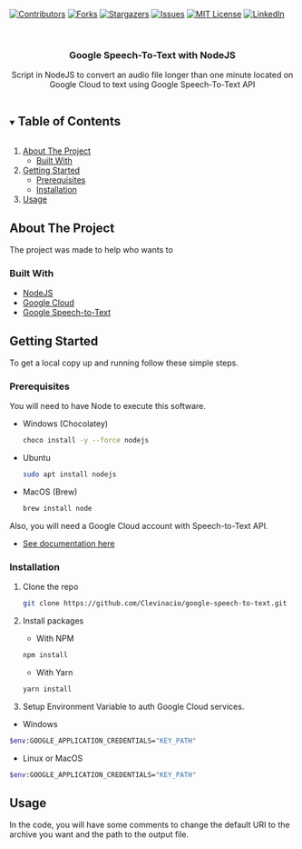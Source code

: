 <!--
*** Thanks for checking out the Best-README-Template. If you have a suggestion
*** that would make this better, please fork the repo and create a pull request
*** or simply open an issue with the tag "enhancement".
*** Thanks again! Now go create something AMAZING! :D
***
***
***
*** To avoid retyping too much info. Do a search and replace for the following:
*** github_username, repo_name, twitter_handle, email, project_title, project_description
-->



<!-- PROJECT SHIELDS -->
<!--
*** I'm using markdown "reference style" links for readability.
*** Reference links are enclosed in brackets [ ] instead of parentheses ( ).
*** See the bottom of this document for the declaration of the reference variables
*** for contributors-url, forks-url, etc. This is an optional, concise syntax you may use.
*** https://www.markdownguide.org/basic-syntax/#reference-style-links
-->
[![Contributors][contributors-shield]][contributors-url]
[![Forks][forks-shield]][forks-url]
[![Stargazers][stars-shield]][stars-url]
[![Issues][issues-shield]][issues-url]
[![MIT License][license-shield]][license-url]
[![LinkedIn][linkedin-shield]][linkedin-url]



<!-- PROJECT LOGO -->
<br />
<p align="center">

  <h3 align="center">Google Speech-To-Text with NodeJS</h3>

  <p align="center">
    Script in NodeJS to convert an audio file longer than one minute located on Google Cloud to text using Google Speech-To-Text API
    <br />
  </p>
</p>



<!-- TABLE OF CONTENTS -->
<details open="open">
  <summary><h2 style="display: inline-block">Table of Contents</h2></summary>
  <ol>
    <li>
      <a href="#about-the-project">About The Project</a>
      <ul>
        <li><a href="#built-with">Built With</a></li>
      </ul>
    </li>
    <li>
      <a href="#getting-started">Getting Started</a>
      <ul>
        <li><a href="#prerequisites">Prerequisites</a></li>
        <li><a href="#installation">Installation</a></li>
      </ul>
    </li>
    <li><a href="#usage">Usage</a></li>
  </ol>
</details>



<!-- ABOUT THE PROJECT -->
## About The Project

The project was made to help who wants to 


### Built With

* [NodeJS](https://nodejs.org/en/)
* [Google Cloud](https://cloud.google.com/)
* [Google Speech-to-Text](https://cloud.google.com/speech-to-text)



<!-- GETTING STARTED -->
## Getting Started

To get a local copy up and running follow these simple steps.

### Prerequisites

You will need to have Node to execute this software.
* Windows (Chocolatey)
  ```sh
  choco install -y --force nodejs
  ```

* Ubuntu
  ```sh
  sudo apt install nodejs
  ```

* MacOS (Brew)
  ```sh
  brew install node
  ```

Also, you will need a Google Cloud account with Speech-to-Text API.
* [See documentation here](https://cloud.google.com/speech-to-text)
### Installation

1. Clone the repo
   ```sh
   git clone https://github.com/Clevinacio/google-speech-to-text.git
   ```
2. Install packages
   * With NPM
   ```sh
   npm install
   ```

   * With Yarn
   ```sh
   yarn install
   ```
 3. Setup Environment Variable to auth Google Cloud services.
  * Windows 
   ```sh
   $env:GOOGLE_APPLICATION_CREDENTIALS="KEY_PATH"
   ```
  * Linux or MacOS
   ```sh
   $env:GOOGLE_APPLICATION_CREDENTIALS="KEY_PATH"
   ```
<!-- USAGE EXAMPLES -->
## Usage

In the code, you will have some comments to change the default URI to the archive you want and the path to the output file.





<!-- MARKDOWN LINKS & IMAGES -->
<!-- https://www.markdownguide.org/basic-syntax/#reference-style-links -->
[contributors-shield]: https://img.shields.io/github/contributors/Clevinacio/google-speech-to-text.svg?style=for-the-badge
[contributors-url]: https://github.com/Clevinacio/google-speech-to-text/graphs/contributors
[forks-shield]: https://img.shields.io/github/forks/Clevinacio/google-speech-to-text.svg?style=for-the-badge
[forks-url]: https://github.com/Clevinacio/google-speech-to-text/network/members
[stars-shield]: https://img.shields.io/github/stars/Clevinacio/google-speech-to-text.svg?style=for-the-badge
[stars-url]: https://github.com/Clevinacio/google-speech-to-text/stargazers
[issues-shield]: https://img.shields.io/github/issues/Clevinacio/google-speech-to-text.svg?style=for-the-badge
[issues-url]: https://github.com/Clevinacio/google-speech-to-text/issues
[license-shield]: https://img.shields.io/github/license/Clevinacio/google-speech-to-text.svg?style=for-the-badge
[license-url]: https://github.com/Clevinacio/google-speech-to-text/blob/master/LICENSE.txt
[linkedin-shield]: https://img.shields.io/badge/-LinkedIn-black.svg?style=for-the-badge&logo=linkedin&colorB=555
[linkedin-url]: https://linkedin.com/in/cleverton-inácio-053179198/